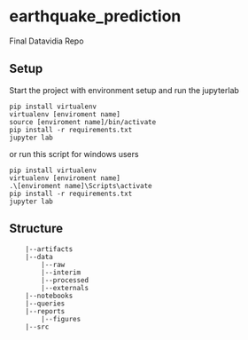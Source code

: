 # earthquake_prediction
Final Datavidia Repo


## Setup

Start the project with environment setup and run the jupyterlab

```
pip install virtualenv
virtualenv [enviroment name]
source [enviroment name]/bin/activate
pip install -r requirements.txt
jupyter lab
```
or run this script for windows users
```
pip install virtualenv
virtualenv [enviroment name]
.\[enviroment name]\Scripts\activate
pip install -r requirements.txt
jupyter lab
```

## Structure

```
    |--artifacts
    |--data
        |--raw
        |--interim
        |--processed
        |--externals
    |--notebooks
    |--queries
    |--reports
        |--figures
    |--src
```
